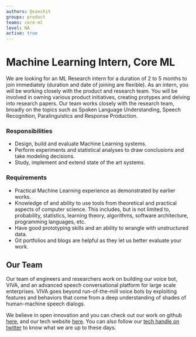 ```yaml
---
authors: @sanchit
groups: product
teams: core-ml
level: NA
active: true
---
```

# Machine Learning Intern, Core ML

We are looking for an ML Research intern for a duration of 2 to 5 months to join immediately (duration and date of joining are flexible). As an intern, you will be working closely with the product and research team. You will be involved in owning various product initiatives, creating protypes and delving into research papers. 
Our team works closely with the research team, broadly on the topics such as Spoken Language Understanding, Speech Recognition, Paralinguistics and Response Production.

### Responsibilities

+ Design, build and evaluate Machine Learning systems.
+ Perform experiments and statistical analyses to draw conclusions and take
  modeling decisions.
+ Study, implement and extend state of the art systems.
 
### Requirements

+ Practical Machine Learning experience as demonstrated by earlier works.
+ Knowledge of and ability to use tools from theoretical and practical aspects
  of computer science. This includes, but is not limited to, probability,
  statistics, learning theory, algorithms, software architecture, programming
  languages, etc.
+ Have good prototyping skills and an ability to wrangle with unstructured data.
+ Git portfolios and blogs are helpful as they let us better evaluate your work.

## Our Team

Our team of engineers and researchers work on building our voice bot, VIVA, and
an advanced speech conversational platform for large scale enterprises. VIVA
goes beyond run-of-the-mill voice bots by exploiting features and behaviors that
come from a deep understanding of shades of human-machine speech dialogs.

We believe in open innovation and you can check out our work on github [here](https://github.com/skit-ai), and
our tech website [here](https://tech.skit.ai/). You can also follow our [tech handle on twitter](https://twitter.com/SkitTech/) to know
what we are up to these days.
